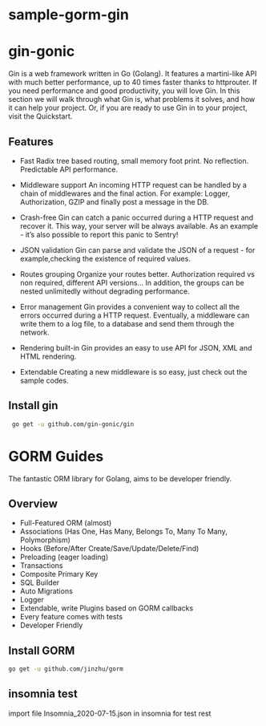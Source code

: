 # sample-gorm-gin

# gin-gonic
Gin is a web framework written in Go (Golang). It features a martini-like API with much better performance, up to 40 times faster thanks to httprouter. If you need performance and good productivity, you will love Gin.
In this section we will walk through what Gin is, what problems it solves, and how it can help your project.
Or, if you are ready to use Gin in to your project, visit the Quickstart.

## Features

* Fast Radix tree based routing, small memory foot print. No reflection. Predictable API performance.

* Middleware support An incoming HTTP request can be handled by a chain of middlewares and the final action. For example: Logger, Authorization, GZIP and finally post a message in the DB.

* Crash-free Gin can catch a panic occurred during a HTTP request and recover it. This way, your server will be always available. As an example - it’s also possible to report this panic to Sentry!

* JSON validation Gin can parse and validate the JSON of a request - for example,checking the existence of required values.

* Routes grouping Organize your routes better. Authorization required vs non required, different API versions… In addition, the groups can be nested unlimitedly without degrading performance.

* Error management Gin provides a convenient way to collect all the errors occurred during a HTTP request. Eventually, a middleware can write them to a log file, to a database and send them through the network.

* Rendering built-in Gin provides an easy to use API for JSON, XML and HTML rendering.

* Extendable Creating a new middleware is so easy, just check out the sample codes.

## Install gin
```sh
 go get -u github.com/gin-gonic/gin
```

# GORM Guides
The fantastic ORM library for Golang, aims to be developer friendly.

## Overview
* Full-Featured ORM (almost)
* Associations (Has One, Has Many, Belongs To, Many To Many, Polymorphism)
* Hooks (Before/After Create/Save/Update/Delete/Find)
* Preloading (eager loading)
* Transactions
* Composite Primary Key
* SQL Builder
* Auto Migrations
* Logger
* Extendable, write Plugins based on GORM callbacks
* Every feature comes with tests
* Developer Friendly

## Install GORM
```sh
go get -u github.com/jinzhu/gorm
```

## insomnia test
 import file Insomnia_2020-07-15.json in insomnia for test rest 